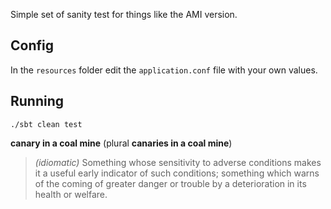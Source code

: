 Simple set of sanity test for things like the AMI version.

## Config
In the `resources` folder edit the `application.conf` file with your own values.

## Running
``./sbt clean test``



__canary in a coal mine__ (plural __canaries in a coal mine__)

> *(idiomatic)* Something whose sensitivity to adverse conditions makes it a useful early indicator of such conditions; something which warns of the coming of greater danger or trouble by a deterioration in its health or welfare.

